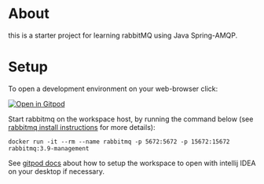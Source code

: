 # About

this is a starter project for learning rabbitMQ using Java Spring-AMQP.

# Setup

To open a development environment on your web-browser click:

[![Open in Gitpod](https://gitpod.io/button/open-in-gitpod.svg)](github.com/meenakshi-koushik/learn-rabbitmq)

Start rabbitmq on the workspace host, by running the command below (see [rabbitmq install instructions](https://www.rabbitmq.com/download.html) for more details):

```
docker run -it --rm --name rabbitmq -p 5672:5672 -p 15672:15672 rabbitmq:3.9-management
```

See [gitpod docs](https://www.gitpod.io/docs/editors/intellij) about how to setup the workspace to open with intellij IDEA on your desktop if necessary.

